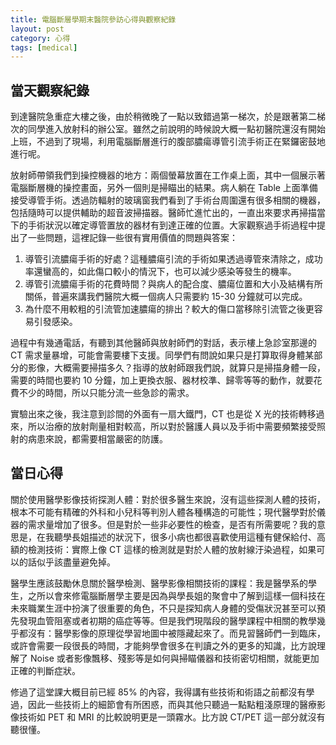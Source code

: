 ```yaml
---
title: 電腦斷層學期末醫院參訪心得與觀察紀錄
layout: post
category: 心得
tags: [medical]
---
```

## 當天觀察紀錄

到達醫院急重症大樓之後，由於稍微晚了一點以致錯過第一梯次，於是跟著第二梯次的同學進入放射科的辦公室。雖然之前說明的時候說大概一點初醫院還沒有開始上班，不過到了現場，利用電腦斷層進行的腹部膿瘍導管引流手術正在緊鑼密鼓地進行呢。

放射師帶領我們到操控機器的地方：兩個螢幕放置在工作桌上面，其中一個展示著電腦斷層機的操控畫面，另外一個則是掃瞄出的結果。病人躺在 Table 上面準備接受導管手術。透過防輻射的玻璃窗我們看到了手術台周圍還有很多相關的機器，包括隨時可以提供輔助的超音波掃描器。醫師忙進忙出的，一直出來要求再掃描當下的手術狀況以確定導管置放的器材有到達正確的位置。大家觀察過手術過程中提出了一些問題，這裡記錄一些很有實用價值的問題與答案：

1. 導管引流膿瘍手術的好處？這種膿瘍引流的手術如果透過導管來清除之，成功率還蠻高的，如此傷口較小的情況下，也可以減少感染等發生的機率。 
2. 導管引流膿瘍手術的花費時間？與病人的配合度、膿瘍位置和大小及結構有所關係，普遍來講我們醫院大概一個病人只需要約 15-30 分鐘就可以完成。 
3. 為什麼不用較粗的引流管加速膿瘍的排出？較大的傷口當移除引流管之後更容易引發感染。 

過程中有幾通電話，有聽到其他醫師與放射師們的對話，表示樓上急診室那邊的 CT 需求量暴增，可能會需要樓下支援。同學們有問說如果只是打算取得身體某部分的影像，大概需要掃描多久？指導的放射師跟我們說，就算只是掃描身體一段，需要的時間也要約 10 分鐘，加上更換衣服、器材校準、歸零等等的動作，就要花費不少的時間，所以只能分流一些急診的需求。

實驗出來之後，我注意到診間的外面有一扇大鐵門，CT 也是從 X 光的技術轉移過來，所以治療的放射劑量相對較高，所以對於醫護人員以及手術中需要頻繁接受照射的病患來說，都需要相當嚴密的防護。


## 當日心得 

關於使用醫學影像技術探測人體：對於很多醫生來說，沒有這些探測人體的技術，根本不可能有精確的外科和小兒科等判別人體各種構造的可能性；現代醫學對於儀器的需求量增加了很多。但是對於一些非必要性的檢查，是否有所需要呢？我的意思是，在我聽學長姐描述的狀況下，很多小病也都很喜歡使用這種有健保給付、高額的檢測技術：實際上像 CT 這樣的檢測就是對於人體的放射線汙染過程，如果可以的話似乎該盡量避免掉。

醫學生應該鼓勵休息關於醫學檢測、醫學影像相關技術的課程：我是醫學系的學生，之所以會來修電腦斷層學主要是因為與學長姐的聚會中了解到這樣一個科技在未來職業生涯中扮演了很重要的角色，不只是探知病人身體的受傷狀況甚至可以預先發現血管阻塞或者初期的癌症等等。但是我們現階段的醫學課程中相關的教學幾乎都沒有：醫學影像的原理從學習地圖中被隱藏起來了。而見習醫師們一到臨床，或許會需要一段很長的時間，才能夠學會很多在判讀之外的更多的知識，比方說理解了 Noise 或者影像飄移、殘影等是如何與掃瞄儀器和技術密切相關，就能更加正確的判斷症狀。

修過了這堂課大概目前已經 85% 的內容，我得講有些技術和術語之前都沒有學過，因此一些技術上的細節會有所困惑，而與其他只聽過一點點粗淺原理的醫療影像技術如 PET 和 MRI 的比較說明更是一頭霧水。比方說 CT/PET 這一部分就沒有聽很懂。
